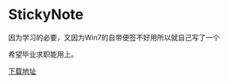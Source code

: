 # StickyNote

因为学习的必要，又因为Win7的自带便签不好用所以就自己写了一个

希望毕业求职能用上。

[下载地址](https://github.com/adensW/StickyNote/blob/dev/aden_StickyNotes/aden_StickyNotes/Express/SingleImage/DiskImages/DISK1/setup.exe?raw=true)
